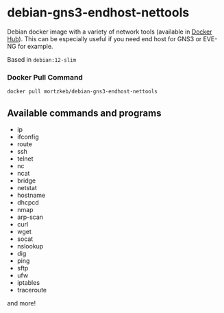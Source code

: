 # debian-gns3-endhost-nettools

Debian docker image with a variety of network tools (available in [Docker Hub](https://hub.docker.com/r/mortzkeb/debian-gns3-endhost-nettools)). This can be especially useful if you need end host for GNS3 or EVE-NG for example.

Based in `debian:12-slim`

### Docker Pull Command 

``` bash
docker pull mortzkeb/debian-gns3-endhost-nettools
```

## Available commands and programs
- ip
- ifconfig
- route
- ssh
- telnet
- nc
- ncat
- bridge
- netstat
- hostname
- dhcpcd
- nmap
- arp-scan
- curl
- wget
- socat
- nslookup
- dig
- ping
- sftp 
- ufw
- iptables
- traceroute

and more! 

